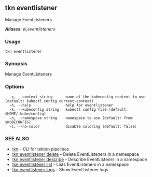 ## tkn eventlistener

Manage EventListeners

***Aliases**: el,eventlisteners*

### Usage

```
tkn eventlistener
```

### Synopsis

Manage EventListeners

### Options

```
  -c, --context string      name of the kubeconfig context to use (default: kubectl config current-context)
  -h, --help                help for eventlistener
  -k, --kubeconfig string   kubectl config file (default: $HOME/.kube/config)
  -n, --namespace string    namespace to use (default: from $KUBECONFIG)
  -C, --no-color            disable coloring (default: false)
```

### SEE ALSO

* [tkn](tkn.md)	 - CLI for tekton pipelines
* [tkn eventlistener delete](tkn_eventlistener_delete.md)	 - Delete EventListeners in a namespace
* [tkn eventlistener describe](tkn_eventlistener_describe.md)	 - Describe EventListener in a namespace
* [tkn eventlistener list](tkn_eventlistener_list.md)	 - Lists EventListeners in a namespace
* [tkn eventlistener logs](tkn_eventlistener_logs.md)	 - Show EventListener logs

